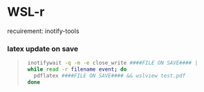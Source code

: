 # WSL-r

recuirement: inotify-tools     

### latex update on save
>   ```sh    
>    inotifywait -q -m -e close_write ####FILE ON SAVE#### |
>    while read -r filename event; do
>      pdflatex ####FILE ON SAVE#### && wslview test.pdf
>    done    
>   ```
